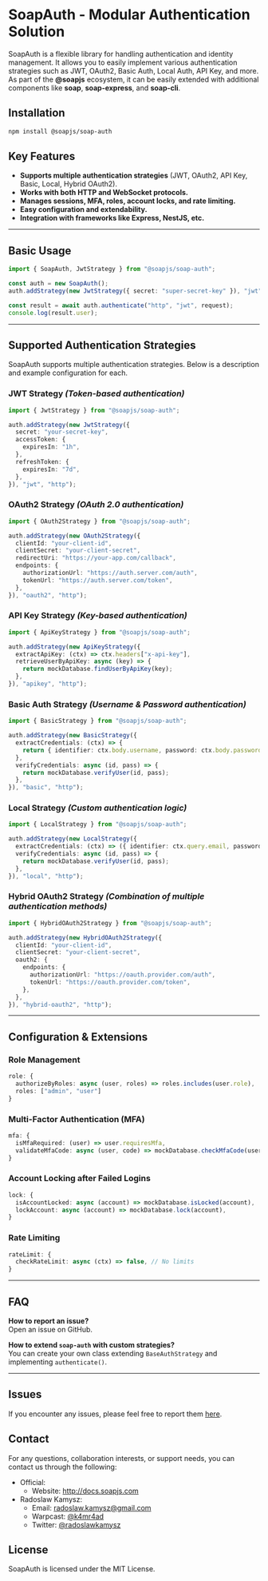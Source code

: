 # SoapAuth - Modular Authentication Solution

SoapAuth is a flexible library for handling authentication and identity management. It allows you to easily implement various authentication strategies such as JWT, OAuth2, Basic Auth, Local Auth, API Key, and more. As part of the **@soapjs** ecosystem, it can be easily extended with additional components like **soap**, **soap-express**, and **soap-cli**.

## Installation
```sh
npm install @soapjs/soap-auth
```

## Key Features
- **Supports multiple authentication strategies** (JWT, OAuth2, API Key, Basic, Local, Hybrid OAuth2).
- **Works with both HTTP and WebSocket protocols.**
- **Manages sessions, MFA, roles, account locks, and rate limiting.**
- **Easy configuration and extendability.**
- **Integration with frameworks like Express, NestJS, etc.**

---

## Basic Usage
```typescript
import { SoapAuth, JwtStrategy } from "@soapjs/soap-auth";

const auth = new SoapAuth();
auth.addStrategy(new JwtStrategy({ secret: "super-secret-key" }), "jwt", "http");

const result = await auth.authenticate("http", "jwt", request);
console.log(result.user);
```

---

## Supported Authentication Strategies

SoapAuth supports multiple authentication strategies. Below is a description and example configuration for each.

### **JWT Strategy** *(Token-based authentication)*
```typescript
import { JwtStrategy } from "@soapjs/soap-auth";

auth.addStrategy(new JwtStrategy({
  secret: "your-secret-key",
  accessToken: {
    expiresIn: "1h",
  },
  refreshToken: {
    expiresIn: "7d",
  },
}), "jwt", "http");
```

### **OAuth2 Strategy** *(OAuth 2.0 authentication)*
```typescript
import { OAuth2Strategy } from "@soapjs/soap-auth";

auth.addStrategy(new OAuth2Strategy({
  clientId: "your-client-id",
  clientSecret: "your-client-secret",
  redirectUri: "https://your-app.com/callback",
  endpoints: {
    authorizationUrl: "https://auth.server.com/auth",
    tokenUrl: "https://auth.server.com/token",
  },
}), "oauth2", "http");
```

### **API Key Strategy** *(Key-based authentication)*
```typescript
import { ApiKeyStrategy } from "@soapjs/soap-auth";

auth.addStrategy(new ApiKeyStrategy({
  extractApiKey: (ctx) => ctx.headers["x-api-key"],
  retrieveUserByApiKey: async (key) => {
    return mockDatabase.findUserByApiKey(key);
  },
}), "apikey", "http");
```

### **Basic Auth Strategy** *(Username & Password authentication)*
```typescript
import { BasicStrategy } from "@soapjs/soap-auth";

auth.addStrategy(new BasicStrategy({
  extractCredentials: (ctx) => {
    return { identifier: ctx.body.username, password: ctx.body.password };
  },
  verifyCredentials: async (id, pass) => {
    return mockDatabase.verifyUser(id, pass);
  },
}), "basic", "http");
```

### **Local Strategy** *(Custom authentication logic)*
```typescript
import { LocalStrategy } from "@soapjs/soap-auth";

auth.addStrategy(new LocalStrategy({
  extractCredentials: (ctx) => ({ identifier: ctx.query.email, password: ctx.query.pass }),
  verifyCredentials: async (id, pass) => {
    return mockDatabase.verifyUser(id, pass);
  },
}), "local", "http");
```

### **Hybrid OAuth2 Strategy** *(Combination of multiple authentication methods)*
```typescript
import { HybridOAuth2Strategy } from "@soapjs/soap-auth";

auth.addStrategy(new HybridOAuth2Strategy({
  clientId: "your-client-id",
  clientSecret: "your-client-secret",
  oauth2: {
    endpoints: {
      authorizationUrl: "https://oauth.provider.com/auth",
      tokenUrl: "https://oauth.provider.com/token",
    },
  },
}), "hybrid-oauth2", "http");
```

---

## Configuration & Extensions
### Role Management
```typescript
role: {
  authorizeByRoles: async (user, roles) => roles.includes(user.role),
  roles: ["admin", "user"]
}
```
### Multi-Factor Authentication (MFA)
```typescript
mfa: {
  isMfaRequired: (user) => user.requiresMfa,
  validateMfaCode: async (user, code) => mockDatabase.checkMfaCode(user, code),
}
```
### Account Locking after Failed Logins
```typescript
lock: {
  isAccountLocked: async (account) => mockDatabase.isLocked(account),
  lockAccount: async (account) => mockDatabase.lock(account),
}
```
### Rate Limiting
```typescript
rateLimit: {
  checkRateLimit: async (ctx) => false, // No limits
}
```

---

## FAQ
**How to report an issue?**  
Open an issue on GitHub.  

**How to extend `soap-auth` with custom strategies?**  
You can create your own class extending `BaseAuthStrategy` and implementing `authenticate()`.  

---
## Issues
If you encounter any issues, please feel free to report them [here](https://github.com/soapjs/soap/issues/new/choose).

## Contact
For any questions, collaboration interests, or support needs, you can contact us through the following:

- Official:
  - Website: http://docs.soapjs.com
- Radoslaw Kamysz:
  - Email: [radoslaw.kamysz@gmail.com](mailto:radoslaw.kamysz@gmail.com)
  - Warpcast: [@k4mr4ad](https://warpcast.com/k4mr4ad)
  - Twitter: [@radoslawkamysz](https://x.com/radoslawkamysz)
## License
SoapAuth is licensed under the MIT License.
